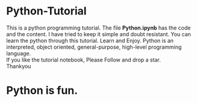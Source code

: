 # Python-Tutorial
This is a python programming tutorial. The file **Python.ipynb** has the code and the content. I have tried to keep it simple and doubt resistant. You can learn the python through this tutorial. Learn and Enjoy.
Python is an interpreted, object oriented, general-purpose, high-level programming language. \
If you like the tutorial notebook, Please Follow and drop a star.\
Thankyou
# Python is fun.
